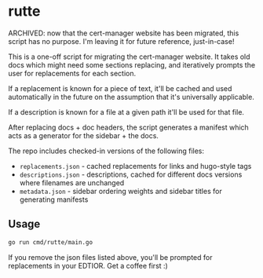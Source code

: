 # rutte

ARCHIVED: now that the cert-manager website has been migrated, this script has
no purpose. I'm leaving it for future reference, just-in-case!

This is a one-off script for migrating the cert-manager website. It takes
old docs which might need some sections replacing, and iteratively prompts
the user for replacements for each section.

If a replacement is known for a piece of text, it'll be cached and used
automatically in the future on the assumption that it's universally applicable.

If a description is known for a file at a given path it'll be used for that file.

After replacing docs + doc headers, the script generates a manifest which acts
as a generator for the sidebar + the docs.

The repo includes checked-in versions of the following files:

- `replacements.json` - cached replacements for links and hugo-style tags
- `descriptions.json` - descriptions, cached for different docs versions where filenames are unchanged
- `metadata.json` - sidebar ordering weights and sidebar titles for generating manifests

## Usage

```bash
go run cmd/rutte/main.go
```

If you remove the json files listed above, you'll be prompted for replacements in your EDTIOR. Get
a coffee first :)
